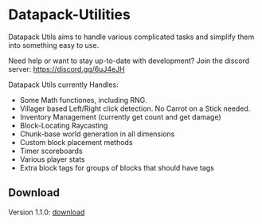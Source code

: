 # Datapack-Utilities
Datapack Utils aims to handle various complicated tasks and simplify them into something easy to use.

Need help or want to stay up-to-date with development? Join the discord server: https://discord.gg/6uJ4eJH

Datapack Utils currently Handles:

* Some Math functiones, including RNG.
* Villager based Left/Right click detection. No Carrot on a Stick needed.
* Inventory Management (currently get count and get damage)
* Block-Locating Raycasting
* Chunk-base world generation in all dimensions
* Custom block placement methods
* Timer scoreboards
* Various player stats
* Extra block tags for groups of blocks that should have tags

## Download

Version 1.1.0: [download](https://www.dropbox.com/s/aj1etdr3mfgwbip/DatapackUtils_v1.1.0.zip?dl=1)
